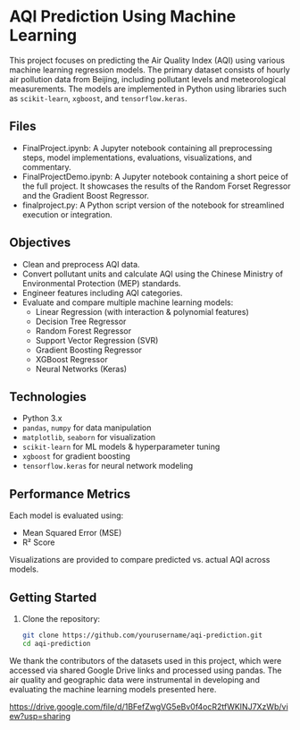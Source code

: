 # AQI Prediction Using Machine Learning

This project focuses on predicting the Air Quality Index (AQI) using various machine learning regression models. The primary dataset consists of hourly air pollution data from Beijing, including pollutant levels and meteorological measurements. The models are implemented in Python using libraries such as `scikit-learn`, `xgboost`, and `tensorflow.keras`.

## Files

- FinalProject.ipynb: A Jupyter notebook containing all preprocessing steps, model implementations, evaluations, visualizations, and commentary.
- FinalProjectDemo.ipynb: A Jupyter notebook containing a short peice of the full project. It showcases the results of the Random Forset Regressor and the Gradient Boost Regressor.
- finalproject.py: A Python script version of the notebook for streamlined execution or integration.

## Objectives

- Clean and preprocess AQI data.
- Convert pollutant units and calculate AQI using the Chinese Ministry of Environmental Protection (MEP) standards.
- Engineer features including AQI categories.
- Evaluate and compare multiple machine learning models:
  - Linear Regression (with interaction & polynomial features)
  - Decision Tree Regressor
  - Random Forest Regressor
  - Support Vector Regression (SVR)
  - Gradient Boosting Regressor
  - XGBoost Regressor
  - Neural Networks (Keras)

## Technologies

- Python 3.x
- `pandas`, `numpy` for data manipulation
- `matplotlib`, `seaborn` for visualization
- `scikit-learn` for ML models & hyperparameter tuning
- `xgboost` for gradient boosting
- `tensorflow.keras` for neural network modeling

## Performance Metrics

Each model is evaluated using:
- Mean Squared Error (MSE)
- R² Score

Visualizations are provided to compare predicted vs. actual AQI across models.

## Getting Started

1. Clone the repository:
   ```bash
   git clone https://github.com/yourusername/aqi-prediction.git
   cd aqi-prediction

We thank the contributors of the datasets used in this project, which were accessed via shared Google Drive links and processed using pandas. The air quality and geographic data were instrumental in developing and evaluating the machine learning models presented here.

https://drive.google.com/file/d/1BFefZwgVG5eBv0f4ocR2tfWKINJ7XzWb/view?usp=sharing
